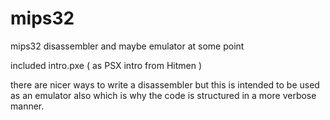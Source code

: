 # mips32
mips32 disassembler and maybe emulator at some point 


included intro.pxe ( as PSX intro from Hitmen )

there are nicer ways to write a disassembler but this is intended to be used as an emulator also which is why the code is structured in a more verbose manner. 

